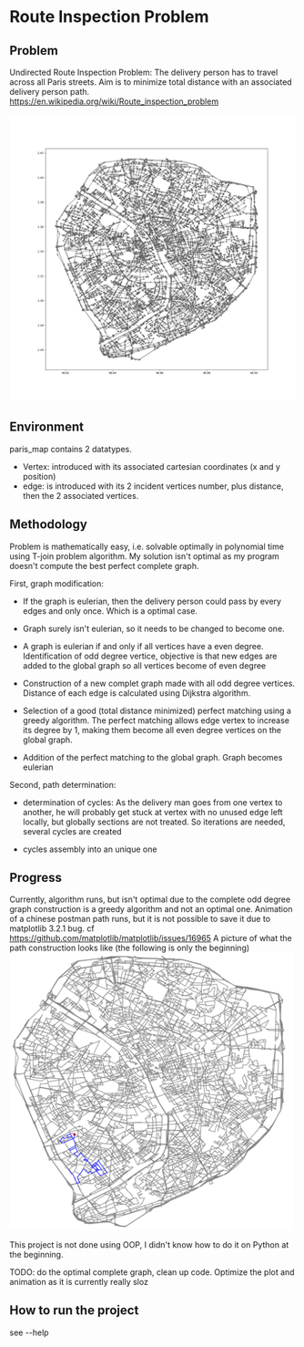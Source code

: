 Route Inspection Problem
========================

Problem
-------
Undirected Route Inspection Problem: 
The delivery person has to travel across all Paris streets.
Aim is to minimize total distance with an associated delivery person path.
https://en.wikipedia.org/wiki/Route_inspection_problem

<img src="edgesPathGraph.png" width ="1000">

Environment
-----------
paris_map contains 2 datatypes.
* Vertex: introduced with its associated cartesian coordinates (x and y position)
* edge: is introduced with its 2 incident vertices number, plus distance, then the 2 associated vertices. 

Methodology
-----------
Problem is mathematically easy, i.e. solvable optimally in polynomial time using T-join problem algorithm. 
My solution isn't optimal as my program doesn't compute the best perfect complete graph.

First, graph modification:

* If the graph is eulerian, then the delivery person could pass by every edges and only once. Which is a optimal case.

* Graph surely isn't eulerian, so it needs to be changed to become one.

* A graph is eulerian if and only if all vertices have a even degree. Identification of odd degree vertice, objective is that new edges are added to the global graph so all vertices become of even degree

* Construction of a new complet graph made with all odd degree vertices. Distance of each edge is calculated using Dijkstra algorithm.

* Selection of a good (total distance minimized) perfect matching using a greedy algorithm. The perfect matching allows edge vertex to increase its degree by 1, making them become all even degree vertices on the global graph.

* Addition of the perfect matching to the global graph. Graph becomes eulerian

Second, path determination:

* determination of cycles: As the delivery man goes from one vertex to another, he will probably get stuck at vertex with no unused edge left locally, but globally sections are not treated. So iterations are needed, several cycles are created

* cycles assembly into an unique one

Progress
--------

Currently, algorithm runs, but isn't optimal due to the complete odd degree graph construction is a greedy algorithm and not an optimal one.
Animation of a chinese postman path runs, but it is not possible to save it due to matplotlib 3.2.1 bug. cf https://github.com/matplotlib/matplotlib/issues/16965
A picture of what the path construction looks like (the following is only the beginning)
<img src="postmanPathConstruction.png" width ="500">

This project is not done using OOP, I didn't know how to do it on Python at the beginning.

TODO: do the optimal complete graph, clean up code. Optimize the plot and animation as it is currently really sloz

How to run the project
---------------

see --help




